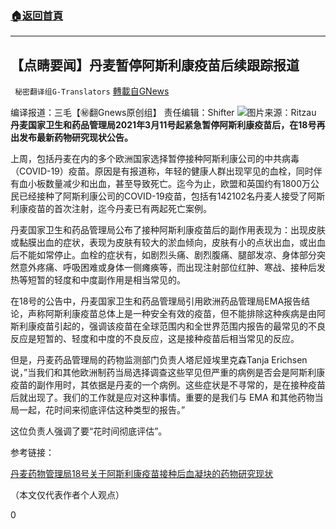 ###  [:house:返回首頁](https://github.com/ourhimalayas/txt)
---

## 【点睛要闻】丹麦暂停阿斯利康疫苗后续跟踪报道
` 秘密翻译组G-Translators` [轉載自GNews](https://gnews.org/zh-hans/998937/)

编译报道：三毛【㊙️翻Gnews原创组】
责任编辑：Shifter
![]()![](https://gnews.org/wp-content/uploads/2021/03/Picture1-80.jpg)图片来源：Ritzau
**丹麦国家卫生和药品管理局2021****年3****月11****号起紧急暂停阿斯利康疫苗后，在18****号再出发布最新药物研究现状公告。**

上周，包括丹麦在内的多个欧洲国家选择暂停接种阿斯利康公司的中共病毒（COVID-19）疫苗。原因是有报道称，年轻的健康人群出现罕见的血栓，同时伴有血小板数量减少和出血，甚至导致死亡。迄今为止，欧盟和英国约有1800万公民已经接种了阿斯利康公司的COVID-19疫苗，包括有142102名丹麦人接受了阿斯利康疫苗的首次注射，迄今丹麦已有两起死亡案例。

丹麦国家卫生和药品管理局公布了接种阿斯利康疫苗后的副作用表现为：出现皮肤或黏膜出血的症状，表现为皮肤有较大的淤血倾向，皮肤有小的点状出血，或出血后不能如常停止。血栓的症状有，如剧烈头痛、剧烈腹痛、腿部发凉、身体部分突然意外疼痛、呼吸困难或身体一侧瘫痪等，而出现注射部位红肿、寒战、接种后发热等短暂的轻度和中度副作用是相当常见的。

在18号的公告中，丹麦国家卫生和药品管理局引用欧洲药品管理局EMA报告结论，声称阿斯利康疫苗总体上是一种安全有效的疫苗，但不能排除这种疾病是由阿斯利康疫苗引起的，强调该疫苗在全球范围内和全世界范围内报告的最常见的不良反应是短暂的、轻度和中度的不良反应，这是接种疫苗后相当常见的反应。

但是，丹麦药品管理局的药物监测部门负责人塔尼娅埃里克森Tanja Erichsen说，”当我们和其他欧洲制药当局选择调查这些罕见但严重的病例是否会是阿斯利康疫苗的副作用时，其依据是丹麦的一个病例。这些症状是不寻常的，是在接种疫苗后就出现了。我们的工作就是应对这种事情。重要的是我们与 EMA 和其他药物当局一起，花时间来彻底评估这种类型的报告。”

这位负责人强调了要“花时间彻底评估”。

参考链接：

[丹麦药物管理局18号关于阿斯利康疫苗接种后血凝块的药物研究现状](https://laegemiddelstyrelsen.dk/da/nyheder/2021/status-paa-laegemiddelmyndighedernes-undersoegelser-af-blodpropper-efter-astrazeneca-vaccinationer/)

（本文仅代表作者个人观点）

0
